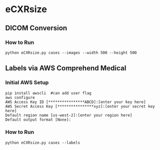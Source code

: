 # eCXRsize

## DICOM Conversion

### How to Run

    python eCXRsize.py cases --images --width 500 --height 500

## Labels via AWS Comprehend Medical

### Initial AWS Setup
    pip install awscli  #can add user flag 
    aws configure
    AWS Access Key ID [****************ABCD]:[enter your key here]
    AWS Secret Access Key [****************xyz]:[enter your secret key here]
    Default region name [us-west-2]:[enter your region here]
    Default output format [None]:

### How to Run

    python eCXRsize.py cases --labels
